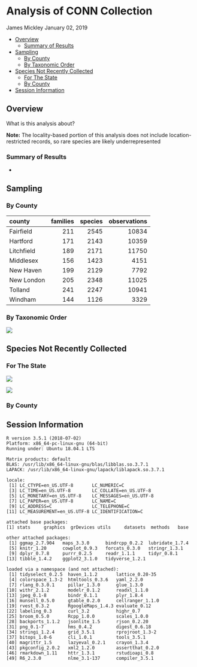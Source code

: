Analysis of CONN Collection
================
James Mickley
January 02, 2019

-   [Overview](#overview)
    -   [Summary of Results](#summary-of-results)
-   [Sampling](#sampling)
    -   [By County](#by-county)
    -   [By Taxonomic Order](#by-taxonomic-order)
-   [Species Not Recently Collected](#species-not-recently-collected)
    -   [For The State](#for-the-state)
    -   [By County](#by-county-1)
-   [Session Information](#session-information)

Overview
--------

What is this analysis about?

**Note:** The locality-based portion of this analysis does not include location-restricted records, so rare species are likely underrepresented

### Summary of Results

-   

Sampling
--------

### By County

| county     |  families|  species|  observations|
|:-----------|---------:|--------:|-------------:|
| Fairfield  |       211|     2545|         10834|
| Hartford   |       171|     2143|         10359|
| Litchfield |       189|     2171|         11750|
| Middlesex  |       156|     1423|          4151|
| New Haven  |       199|     2129|          7792|
| New London |       205|     2348|         11025|
| Tolland    |       241|     2247|         10941|
| Windham    |       144|     1126|          3329|

### By Taxonomic Order

![](CONN-Analysis_files/figure-markdown_github/Order_Sampling-1.png)

Species Not Recently Collected
------------------------------

### For The State

![](CONN-Analysis_files/figure-markdown_github/Old_State-1.png)

![](CONN-Analysis_files/figure-markdown_github/Old_State_Map-1.png)

### By County

Session Information
-------------------

    R version 3.5.1 (2018-07-02)
    Platform: x86_64-pc-linux-gnu (64-bit)
    Running under: Ubuntu 18.04.1 LTS

    Matrix products: default
    BLAS: /usr/lib/x86_64-linux-gnu/blas/libblas.so.3.7.1
    LAPACK: /usr/lib/x86_64-linux-gnu/lapack/liblapack.so.3.7.1

    locale:
     [1] LC_CTYPE=en_US.UTF-8       LC_NUMERIC=C              
     [3] LC_TIME=en_US.UTF-8        LC_COLLATE=en_US.UTF-8    
     [5] LC_MONETARY=en_US.UTF-8    LC_MESSAGES=en_US.UTF-8   
     [7] LC_PAPER=en_US.UTF-8       LC_NAME=C                 
     [9] LC_ADDRESS=C               LC_TELEPHONE=C            
    [11] LC_MEASUREMENT=en_US.UTF-8 LC_IDENTIFICATION=C       

    attached base packages:
    [1] stats     graphics  grDevices utils     datasets  methods   base     

    other attached packages:
     [1] ggmap_2.7.904   maps_3.3.0      bindrcpp_0.2.2  lubridate_1.7.4
     [5] knitr_1.20      cowplot_0.9.3   forcats_0.3.0   stringr_1.3.1  
     [9] dplyr_0.7.8     purrr_0.2.5     readr_1.1.1     tidyr_0.8.1    
    [13] tibble_1.4.2    ggplot2_3.1.0   tidyverse_1.2.1

    loaded via a namespace (and not attached):
     [1] tidyselect_0.2.5  haven_1.1.2       lattice_0.20-35  
     [4] colorspace_1.3-2  htmltools_0.3.6   yaml_2.2.0       
     [7] rlang_0.3.0.1     pillar_1.3.0      glue_1.3.0       
    [10] withr_2.1.2       modelr_0.1.2      readxl_1.1.0     
    [13] jpeg_0.1-8        bindr_0.1.1       plyr_1.8.4       
    [16] munsell_0.5.0     gtable_0.2.0      cellranger_1.1.0 
    [19] rvest_0.3.2       RgoogleMaps_1.4.3 evaluate_0.12    
    [22] labeling_0.3      curl_3.2          highr_0.7        
    [25] broom_0.5.0       Rcpp_1.0.0        scales_1.0.0     
    [28] backports_1.1.2   jsonlite_1.5      rjson_0.2.20     
    [31] png_0.1-7         hms_0.4.2         digest_0.6.18    
    [34] stringi_1.2.4     grid_3.5.1        rprojroot_1.3-2  
    [37] bitops_1.0-6      cli_1.0.1         tools_3.5.1      
    [40] magrittr_1.5      lazyeval_0.2.1    crayon_1.3.4     
    [43] pkgconfig_2.0.2   xml2_1.2.0        assertthat_0.2.0 
    [46] rmarkdown_1.11    httr_1.3.1        rstudioapi_0.8   
    [49] R6_2.3.0          nlme_3.1-137      compiler_3.5.1
